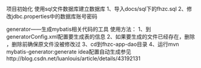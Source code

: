 
项目初始化
使用sql文件数据库建立数据库
1、导入docs/sql下的fhzc.sql
2、修改jdbc.properties中的数据库账号密码


generator——生成mybatis相关代码的工具
使用方法：
1、到generatorConfig.xml配置要生成表的信息
2、如果要生成的文件已经存在，删除 ，删除前确保原文件没被修改过
3、cd到fhzc-app-dao目录
4、运行mvn mybatis-generator:generate
idea配置自动生成参见http://blog.csdn.net/luanlouis/article/details/43192131
